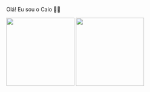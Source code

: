 Olá! Eu sou o Caio 🤝🏻

<div>
  <img height="180em" src= "https://github-readme-stats.vercel.app/api?username=CaioK367&show_icons=true&theme=dark&include_all_commits=true"/>
  <img height="180em" src="https://github-readme-stats.vercel.app/api/top-langs/?username=CaioK367&size_weight=0.5&count_weight=0.5&layout=compact&theme=dark"/>
</div>
